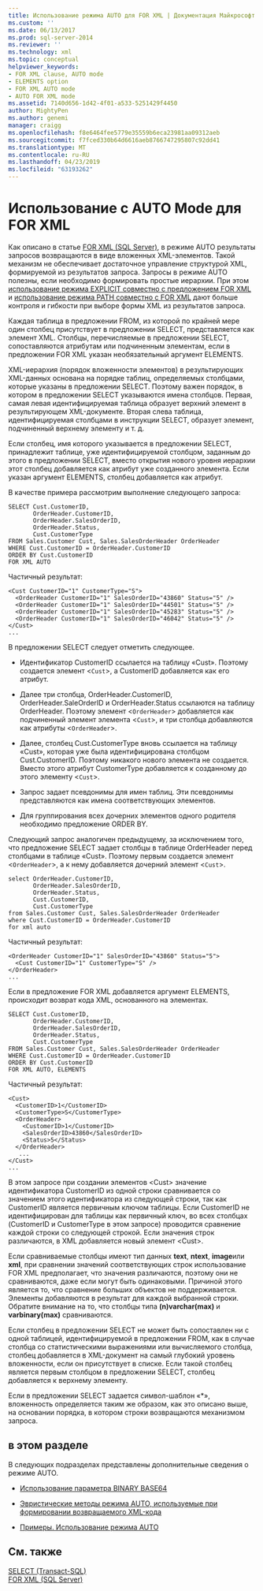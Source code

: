 ```yaml
---
title: Использование режима AUTO для FOR XML | Документация Майкрософт
ms.custom: ''
ms.date: 06/13/2017
ms.prod: sql-server-2014
ms.reviewer: ''
ms.technology: xml
ms.topic: conceptual
helpviewer_keywords:
- FOR XML clause, AUTO mode
- ELEMENTS option
- FOR XML AUTO mode
- AUTO FOR XML mode
ms.assetid: 7140d656-1d42-4f01-a533-5251429f4450
author: MightyPen
ms.author: genemi
manager: craigg
ms.openlocfilehash: f8e6464fee5779e35559b6eca23981aa09312aeb
ms.sourcegitcommit: f7fced330b64d6616aeb8766747295807c92dd41
ms.translationtype: MT
ms.contentlocale: ru-RU
ms.lasthandoff: 04/23/2019
ms.locfileid: "63193262"
---
```

# <a name="use-auto-mode-with-for-xml"></a>Использование с AUTO Mode для FOR XML
  Как описано в статье [FOR XML (SQL Server)](for-xml-sql-server.md), в режиме AUTO результаты запросов возвращаются в виде вложенных XML-элементов. Такой механизм не обеспечивает достаточное управление структурой XML, формируемой из результатов запроса. Запросы в режиме AUTO полезны, если необходимо формировать простые иерархии. При этом [использование режима EXPLICIT совместно с предложением FOR XML](use-explicit-mode-with-for-xml.md) и [использование режима PATH совместно с FOR XML](use-path-mode-with-for-xml.md) дают больше контроля и гибкости при выборе формы XML из результатов запроса.  
  
 Каждая таблица в предложении FROM, из которой по крайней мере один столбец присутствует в предложении SELECT, представляется как элемент XML. Столбцы, перечисляемые в предложении SELECT, сопоставляются атрибутам или подчиненным элементам, если в предложении FOR XML указан необязательный аргумент ELEMENTS.  
  
 XML-иерархия (порядок вложенности элементов) в результирующих XML-данных основана на порядке таблиц, определяемых столбцами, которые указаны в предложении SELECT. Поэтому важен порядок, в котором в предложении SELECT указываются имена столбцов. Первая, самая левая идентифицируемая таблица образует верхний элемент в результирующем XML-документе. Вторая слева таблица, идентифицируемая столбцами в инструкции SELECT, образует элемент, подчиненный верхнему элементу и т. д.  
  
 Если столбец, имя которого указывается в предложении SELECT, принадлежит таблице, уже идентифицируемой столбцом, заданным до этого в предложении SELECT, вместо открытия нового уровня иерархии этот столбец добавляется как атрибут уже созданного элемента. Если указан аргумент ELEMENTS, столбец добавляется как атрибут.  
  
 В качестве примера рассмотрим выполнение следующего запроса:  
  
```  
SELECT Cust.CustomerID,   
       OrderHeader.CustomerID,  
       OrderHeader.SalesOrderID,   
       OrderHeader.Status,  
       Cust.CustomerType  
FROM Sales.Customer Cust, Sales.SalesOrderHeader OrderHeader  
WHERE Cust.CustomerID = OrderHeader.CustomerID  
ORDER BY Cust.CustomerID  
FOR XML AUTO  
```  
  
 Частичный результат:  
  
```  
<Cust CustomerID="1" CustomerType="S">  
  <OrderHeader CustomerID="1" SalesOrderID="43860" Status="5" />  
  <OrderHeader CustomerID="1" SalesOrderID="44501" Status="5" />  
  <OrderHeader CustomerID="1" SalesOrderID="45283" Status="5" />  
  <OrderHeader CustomerID="1" SalesOrderID="46042" Status="5" />  
</Cust>  
...  
```  
  
 В предложении SELECT следует отметить следующее.  
  
-   Идентификатор CustomerID ссылается на таблицу «Cust». Поэтому создается элемент <`Cust`>, а CustomerID добавляется как его атрибут.  
  
-   Далее три столбца, OrderHeader.CustomerID, OrderHeader.SaleOrderID и OrderHeader.Status ссылаются на таблицу OrderHeader. Поэтому элемент <`OrderHeader`> добавляется как подчиненный элемент элемента <`Cust`>, и три столбца добавляются как атрибуты <`OrderHeader`>.  
  
-   Далее, столбец Cust.CustomerType вновь ссылается на таблицу «Cust», которая уже была идентифицирована столбцом Cust.CustomerID. Поэтому никакого нового элемента не создается. Вместо этого атрибут CustomerType добавляется к созданному до этого элементу <`Cust`>.  
  
-   Запрос задает псевдонимы для имен таблиц. Эти псевдонимы представляются как имена соответствующих элементов.  
  
-   Для группирования всех дочерних элементов одного родителя необходимо предложение ORDER BY.  
  
 Следующий запрос аналогичен предыдущему, за исключением того, что предложение SELECT задает столбцы в таблице OrderHeader перед столбцами в таблице «Cust». Поэтому первым создается элемент <`OrderHeader`>, а к нему добавляется дочерний элемент <`Cust`>.  
  
```  
select OrderHeader.CustomerID,  
       OrderHeader.SalesOrderID,   
       OrderHeader.Status,  
       Cust.CustomerID,   
       Cust.CustomerType  
from Sales.Customer Cust, Sales.SalesOrderHeader OrderHeader  
where Cust.CustomerID = OrderHeader.CustomerID  
for xml auto  
```  
  
 Частичный результат:  
  
```  
<OrderHeader CustomerID="1" SalesOrderID="43860" Status="5">  
  <Cust CustomerID="1" CustomerType="S" />  
</OrderHeader>  
...  
```  
  
 Если в предложение FOR XML добавляется аргумент ELEMENTS, происходит возврат кода XML, основанного на элементах.  
  
```  
SELECT Cust.CustomerID,   
       OrderHeader.CustomerID,  
       OrderHeader.SalesOrderID,   
       OrderHeader.Status,  
       Cust.CustomerType  
FROM Sales.Customer Cust, Sales.SalesOrderHeader OrderHeader  
WHERE Cust.CustomerID = OrderHeader.CustomerID  
ORDER BY Cust.CustomerID  
FOR XML AUTO, ELEMENTS  
```  
  
 Частичный результат:  
  
```  
<Cust>  
  <CustomerID>1</CustomerID>  
  <CustomerType>S</CustomerType>  
  <OrderHeader>  
    <CustomerID>1</CustomerID>  
    <SalesOrderID>43860</SalesOrderID>  
    <Status>5</Status>  
  </OrderHeader>  
   ...  
</Cust>  
...  
```  
  
 В этом запросе при создании элементов \<Cust> значение идентификатора CustomerID из одной строки сравнивается со значением этого идентификатора из следующей строки, так как CustomerID является первичным ключом таблицы. Если CustomerID не идентифицирован для таблицы как первичный ключ, во всех столбцах (CustomerID и CustomerType в этом запросе) проводится сравнение каждой строки со следующей строкой. Если значения строк различаются, в XML добавляется новый элемент \<Cust>.  
  
 Если сравниваемые столбцы имеют тип данных **text**, **ntext**, **image**или **xml**, при сравнении значений соответствующих строк использование FOR XML предполагает, что значения различаются, поэтому они не сравниваются, даже если могут быть одинаковыми. Причиной этого является то, что сравнение больших объектов не поддерживается. Элементы добавляются в результат для каждой выбранной строки. Обратите внимание на то, что столбцы типа **(n)varchar(max)** и **varbinary(max)** сравниваются.  
  
 Если столбец в предложении SELECT не может быть сопоставлен ни с одной таблицей, идентифицируемой в предложении FROM, как в случае столбца со статистическими выражениями или вычисляемого столбца, столбец добавляется в XML-документ на самый глубокий уровень вложенности, если он присутствует в списке. Если такой столбец является первым столбцом в предложении SELECT, столбец добавляется к верхнему элементу.  
  
 Если в предложении SELECT задается символ-шаблон «*», вложенность определяется таким же образом, как это описано выше, на основании порядка, в котором строки возвращаются механизмом запроса.  
  
## <a name="in-this-section"></a>в этом разделе  
 В следующих подразделах представлены дополнительные сведения о режиме AUTO.  
  
-   [Использование параметра BINARY BASE64](use-the-binary-base64-option.md)  
  
-   [Эвристические методы режима AUTO, используемые при формировании возвращаемого XML-кода](auto-mode-heuristics-in-shaping-returned-xml.md)  
  
-   [Примеры. Использование режима AUTO](examples-using-auto-mode.md)  
  
## <a name="see-also"></a>См. также  
 [SELECT (Transact-SQL)](/sql/t-sql/queries/select-transact-sql)   
 [FOR XML (SQL Server)](for-xml-sql-server.md)  
  
  

